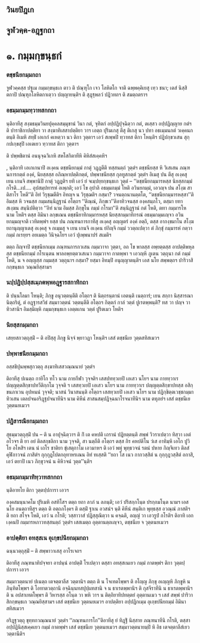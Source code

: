 <h2>วินยปิฎเก</h2>
<h2>จูฬวคฺค-อฎฺฐกถา</h2>
<h1>๑. กมฺมกฺขนฺธกํ</h1>
<h3>ตชฺชนียกมฺมกถา</h3>
<p> จูฬวคฺคสฺส    ปฐเม กมฺมกฺขนฺธเก ตาว ติ ปณฺฑุโก เจว โลหิตโก จาติ ฉพฺพคฺคิเยสุ เทฺว ชนา; เตสํ นิสฺสิตกาปิ ปณฺฑุกโลหิตกาเตฺวว ปญฺญายนฺติฯ ติ สุฎฺฐุพลวํ ปฎิวทถฯ ติ สมตฺถตราฯ</p>

</p>


<h3>อธมฺมกมฺมทฺวาทสกกถา</h3>
<p>   นฺติอาทีสุ สงฺฆธมฺมวินยปุคฺคลสมฺมุขานํ วินา กตํ, จุทิตกํ อปฺปฎิปุจฺฉิตฺวา กตํ, ตเสฺสว อปฺปฎิญฺญาย กตํฯ ติ ปาราชิกาปตฺติยา วา สงฺฆาทิเสสาปตฺติยา วาฯ เอตฺถ ปุริมเกสุ ตีสุ ติเกสุ นว ปทา อธเมฺมนกตํ วเคฺคนกตนฺติ อิเมหิ สทฺธิํ เอเกกํ คเหตฺวา นว ติกา วุตฺตาฯ เอวํ สเพฺพปิ ทฺวาทส ติกา โหนฺติฯ ปฎิปกฺขวเสน สุกฺกปเกฺขสุปิ เอเตเยว ทฺวาทส ติกา วุตฺตาฯ</p>


<p>   ติ ปพฺพชิตานํ อนนุจฺฉวิเกหิ สหโสกิตาทีหิ คิหิสํสเคฺคหิฯ</p>


<p> , นฺติอาทิ เอเกเกนาปิ อเงฺคน ตชฺชนียกมฺมํ กาตุํ วฎฺฎตีติ ทสฺสนตฺถํ วุตฺตํฯ ตชฺชนียสฺส หิ วิเสเสน ภณฺฑนการกตฺตํ องฺคํ, นิยสฺสสฺส อภิณฺหาปตฺติกตฺตํ, ปพฺพาชนียสฺส กุลทูสกตฺตํ วุตฺตํฯ อิเมสุ ปน ตีสุ อเงฺคสุ เยน เกนจิ สพฺพานิปิ กาตุํ วฎฺฎติฯ ยทิ เอวํ ยํ จเมฺปยฺยกฺขนฺธเก วุตฺตํ – ‘‘ตชฺชนียกมฺมารหสฺส นิยสฺสกมฺมํ กโรติ…เป.… อุปสมฺปทารหํ อเพฺภติ; เอวํ โข อุปาลิ อธมฺมกมฺมํ โหติ อวินยกมฺมํ, เอวญฺจ ปน สโงฺฆ สาติสาโร โหตี’’ติ อิทํ วิรุชฺฌตีติฯ อิทญฺจ น วิรุชฺฌติฯ กสฺมา? วจนตฺถนานตฺตโต, ‘‘ตชฺชนียกมฺมารหสฺสา’’ติ อิมสฺส หิ วจนสฺส กมฺมสนฺนิฎฺฐานํ อโตฺถฯ ‘‘ติณฺณํ, ภิกฺขเว’’ติอาทิวจนสฺส องฺคสมฺภโว, ตสฺมา ยทา สเงฺฆน สนฺนิปติตฺวา ‘‘อิทํ นาม อิมสฺส ภิกฺขุโน กมฺมํ กโรมา’’ติ สนฺนิฎฺฐานํ กตํ โหติ, ตทา กมฺมารโห นาม โหติฯ ตสฺส อิมินา ลกฺขเณน ตชฺชนียาทิกมฺมารหสฺส นิยสฺสกมฺมาทิกรณํ  อธมฺมกมฺมเญฺจว อวินยกมฺมญฺจาติ เวทิตพฺพํฯ ยสฺส ปน ภณฺฑนการกาทีสุ อเงฺคสุ อญฺญตรํ องฺคํ อตฺถิ, ตสฺส อากงฺขมาโน สโงฺฆ ยถานุญฺญาเตสุ อเงฺคสุ จ กเมฺมสุ จ เยน เกนจิ อเงฺคน ยํกิญฺจิ กมฺมํ ววตฺถเปตฺวา ตํ ภิกฺขุํ กมฺมารหํ กตฺวา กมฺมํ กเรยฺยฯ อยเมตฺถ วินิจฺฉโยฯ เอวํ ปุเพฺพนาปรํ สเมติฯ</p>


<p>ตตฺถ กิญฺจาปิ ตชฺชนียกเมฺม ภณฺฑนการกวเสน กมฺมวาจา วุตฺตา, อถ โข พาลสฺส อพฺยตฺตสฺส อาปตฺติพหุลสฺส ตชฺชนียกมฺมํ กโรเนฺตน พาลอพฺยตฺตวเสเนว กมฺมวาจา กาตพฺพา ฯ เอวญฺหิ ภูเตน วตฺถุนา กตํ กมฺมํ โหติ, น จ อญฺญสฺส กมฺมสฺส วตฺถุนาฯ กสฺมา? ยสฺมา อิทมฺปิ อนุญฺญาตนฺติฯ เอส นโย สพฺพตฺถฯ  ปาริวาสิกกฺขนฺธเก วณฺณยิสฺสามฯ</p>

</p>


<h3>นปฺปฎิปฺปสฺสเมฺภตพฺพอฎฺฐารสกาทิกถา</h3>
<p>   ติ ปนฺนโลมา โหนฺติ; ภิกฺขู อนุวตฺตนฺตีติ อโตฺถฯ ติ นิตฺถรนฺตานํ เอตนฺติ เนตฺถารํ; เยน สกฺกา นิสฺสารณา นิตฺถริตุํ, ตํ อฎฺฐารสวิธํ สมฺมาวตฺตนํ วตฺตนฺตีติ อโตฺถฯ กิตฺตกํ กาลํ วตฺตํ ปูเรตพฺพนฺติ? ทส วา ปญฺจ วา ทิวสานิฯ อิมสฺมิญฺหิ กมฺมกฺขนฺธเก เอตฺตเกน วตฺตํ ปูริตเมว โหติฯ</p>

</p>


<h3>นิยสฺสกมฺมกถา</h3>
<p> เสยฺยสกวตฺถุสฺมิํ – ติ อปิสฺสุ ภิกฺขู นิจฺจํ พฺยาวฎา โหนฺติฯ เสสํ ตชฺชนีเย วุตฺตสทิสเมวฯ</p>

</p>


<h3>ปพฺพาชนียกมฺมกถา</h3>
<p> อสฺสชิปุนพฺพสุกวตฺถุ สงฺฆาทิเสสวณฺณนายํ วุตฺตํฯ</p>


<p> ติอาทีสุ ปเนตฺถ กายิโก ทโว นาม กายกีฬา วุจฺจติฯ เสสปททฺวเยปิ เอเสว นโยฯ  นาม กายทฺวาเร ปญฺญตฺตสิกฺขาปทวีติกฺกโม วุจฺจติ ฯ เสสทฺวเยปิ เอเสว นโยฯ  นาม กายทฺวาเร ปญฺญตฺตสิกฺขาปทสฺส อสิกฺขนภาเวน อุปหนนํ วุจฺจติ; นาสนํ วินาสนนฺติ อโตฺถฯ เสสทฺวเยปิ  เอเสว นโยฯ  นาม ปฎิกฺขิตฺตเวชฺชกมฺมาทิวเสน เตลปจนอริฎฺฐปจนาทีนิฯ  นาม คิหีนํ สาสนสมฺปฎิจฺฉนาโรจนาทีนิฯ  นาม ตทุภยํฯ เสสํ ตชฺชนีเย วุตฺตนยเมวฯ</p>

</p>


<h3>ปฎิสารณียกมฺมกถา</h3>
<p> สุธมฺมวตฺถุสฺมิํ ปน – ติ น อาปุจฺฉิตฺวาฯ ติ กิํ เต คหปติ เถรานํ ปฎิยตฺตนฺติ สพฺพํ วิวราเปตฺวา ทิสฺวา เอตํ อโวจฯ ติ ยา อยํ ติลสกฺขลิกา นาม วุจฺจติ, สา นตฺถีติ อโตฺถฯ ตสฺส กิร คหปติโน  วํเส อาทิมฺหิ เอโก ปูวิโย อโหสิฯ เตน นํ เถโร ชาติยา ขุํเสตุกาโม เอวมาหฯ ติ เอวํ พหุํ พุทฺธวจนํ รตนํ ปหาย กิญฺจิเทว ติลสํคุฬิกาวจนํ ภาสิตํฯ กุกฺกุฎโปตกอุทาหรเณน อิทํ ทเสฺสติ ‘‘ยถา โส เนว กากวสฺสิตํ น กุกฺกุฎวสฺสิตํ อกาสิ, เอวํ ตยาปิ เนว ภิกฺขุวจนํ น คิหิวจนํ วุตฺต’’นฺติฯ</p>

</p>


<h3>อธมฺมกมฺมาทิทฺวาทสกกถา</h3>
<p> นฺติอาทโย ติกา วุตฺตปฺปการา เอวฯ</p>


<p> องฺคสมนฺนาคโม ปุริเมหิ อสทิโสฯ ตตฺถ ยถา ลาภํ น ลภนฺติ; เอวํ ปริสกฺกโนฺต ปรกฺกมโนฺต  นามฯ เอส นโย อนตฺถาทีสุฯ ตตฺถ ติ อตฺถภโงฺคฯ ติ ตสฺมิํ ฐาเน อวสนํฯ นฺติ คิหีนํ สนฺติเก พุทฺธสฺส อวณฺณํ ภาสติฯ ติ ยถา สโจฺจ โหติ, เอวํ  น กโรติ; วสฺสาวาสํ ปฎิสฺสุณิตฺวา น คจฺฉติ, อญฺญํ วา เอวรูปํ กโรติฯ ติอาทิ เอกเงฺคนปิ กมฺมารหภาวทสฺสนตฺถํ วุตฺตํฯ เสสเมตฺถ อุตฺตานตฺถเญฺจว, ตชฺชนีเย จ วุตฺตนยเมวฯ</p>

</p>


<h3>อาปตฺติยา อทสฺสเน อุเกฺขปนียกมฺมกถา</h3>
<p> ฉนฺนวตฺถุสฺมิํ  – ติ สพฺพาวาเสสุ อาโรเจถฯ</p>


<p> ติอาทีสุ ภณฺฑนาทิปจฺจยา อาปนฺนํ อาปตฺติํ โรเปตฺวา ตสฺสา อทสฺสเนเยว กมฺมํ กาตพฺพํฯ ติกา วุตฺตปฺปการา เอวฯ</p>


<p> สมฺมาวตฺตนายํ ปเนตฺถ เตจตฺตาลีส วตฺตานิฯ ตตฺถ ติ น โจเทตโพฺพฯ ติ อโญฺญ ภิกฺขุ อเญฺญหิ ภิกฺขูหิ น ภินฺทิตโพฺพฯ ติ โอทาตวตฺถานิ อจฺฉินฺนทสปุปฺผทสานิ จ น ธาเรตพฺพานิฯ ติ กุสจีราทีนิ น ธาเรตพฺพานิฯ ติ น อปสาเทตโพฺพฯ ติ วิหารสฺส อโนฺต วา พหิ วาฯ น ติตฺถิยาทิปทตฺตยํ อุตฺตานเมว ฯ เสสํ สพฺพํ ปาริวาสิกกฺขนฺธเก วณฺณยิสฺสามฯ เสสํ ตชฺชนีเย วุตฺตนยเมวฯ อาปตฺติยา อปฺปฎิกเมฺม อุเกฺขปนียกมฺมํ อิมินา สทิสเมวฯ</p>


<p> อริฎฺฐวตฺถุ ขุทฺทกวณฺณนายํ วุตฺตํฯ ‘‘ภณฺฑนการโก’’ติอาทีสุ ยํ ทิฎฺฐิํ นิสฺสาย ภณฺฑนาทีนิ กโรติ, ตสฺสา อปฺปฎินิสฺสเคฺคเยว กมฺมํ กาตพฺพํฯ เสสํ ตชฺชนีเย วุตฺตนยเมวฯ สมฺมาวตฺตนายมฺปิ หิ อิธ เตจตฺตาลีสํเยว วตฺตานีติฯ</p>

</p>

</p>





